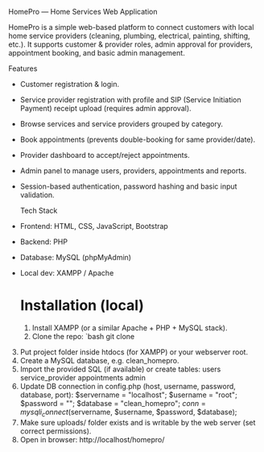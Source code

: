   HomePro — Home Services Web Application 
  
 HomePro is a simple web-based platform to connect customers with local home service providers (cleaning, plumbing, electrical, painting, shifting, etc.). It supports customer & provider roles, admin approval for providers, appointment booking, and basic admin management.
 
 Features

- Customer registration & login.
- Service provider registration with profile and SIP (Service Initiation Payment) receipt upload (requires admin approval).
- Browse services and service providers grouped by category.
- Book appointments (prevents double-booking for same provider/date).
- Provider dashboard to accept/reject appointments.
- Admin panel to manage users, providers, appointments and reports.
- Session-based authentication, password hashing and basic input validation.

   Tech Stack

- Frontend: HTML, CSS, JavaScript, Bootstrap
- Backend: PHP
- Database: MySQL (phpMyAdmin)
- Local dev: XAMPP / Apache

  #  Installation (local)
  1. Install XAMPP (or a similar Apache + PHP + MySQL stack).
  2. Clone the repo:
   `bash
   git clone <your-repo-url>
 3. Put project folder inside htdocs (for XAMPP) or your webserver root.
 4. Create a MySQL database, e.g. clean_homepro.
 5. Import the provided SQL (if available) or create tables:
      users
      service_provider
      appointments
      admin
 6. Update DB connection in config.php (host, username, password, database, port):
      $servername = "localhost";
      $username = "root";
      $password = "";
      $database = "clean_homepro";
      $conn = mysqli_connect($servername, $username, $password, $database);
 7. Make sure uploads/ folder exists and is writable by the web server (set correct permissions).
 8. Open in browser: http://localhost/homepro/

















   
